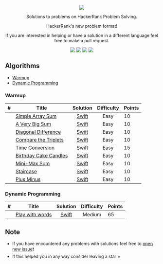 [CopyrightLicense]:./license.md
<p align="center">
	<a href="https://www.hackerrank.com/MagyElias?hr_r=1"><img src="https://cloud.githubusercontent.com/assets/19765741/25342064/d17a563c-28d8-11e7-83fc-763d4ab4820a.jpg" ></a>
</p>
<p align="center">
    Solutions to problems on HackerRank Problem Solving.
</p>
<p align="center">
	HackerRank's new  problem format!
</p>
<p align="center">
	If you are interested in helping or have a solution in a different language feel free to make a pull request.
</p>
<p align="center">
	<img src="https://img.shields.io/badge/Rank-715125-brightgreen.svg">
	<img src="https://img.shields.io/badge/Problems%20Solved-10-brightgreen.svg">
	<img src="https://img.shields.io/badge/Language-Swift-orange.svg">
	<img src="https://img.shields.io/badge/Latest%20Update-10/27/2020-brightgreen.svg">
</p>







## Algorithms
- [Warmup](https://github.com/Magy-Elias/HackerRank-ProblemSolving#warmup)
- [Dynamic Programming](https://github.com/Magy-Elias/HackerRank-ProblemSolving#dynamic-programming)

### Warmup
| #  | Title           |  Solution       | Difficulty    | Points          
-----|---------------- |:---------------:|:-------------:|:--------------
|  |[Simple Array Sum](https://www.hackerrank.com/challenges/simple-array-sum)| [Swift](./Algorithms/Warmup/SimpleArraySum/SimpleArraySum.swift) | Easy | 10 | ||
|  |[A Very Big Sum](https://www.hackerrank.com/challenges/a-very-big-sum)| [Swift](./Algorithms/Warmup/AVeryBigSum/AVeryBigSum.swift) | Easy | 10 | ||
|  |[Diagonal Difference](https://www.hackerrank.com/challenges/diagonal-difference)| [Swift](./Algorithms/Warmup/DiagonalDifference/DiagonalDifference.swift) | Easy | 10 ||
|  |[Compare the Triplets](https://www.hackerrank.com/challenges/compare-the-triplets)| [Swift](./Algorithms/Warmup/CompareTheTriplets/CompareTheTriplets.swift) | Easy | 10 | ||
|  |[Time Conversion](https://www.hackerrank.com/challenges/time-conversion)| [Swift](./Algorithms/Warmup/TimeConversion/TimeConversion.swift) | Easy | 15 | ||
|  |[Birthday Cake Candles](https://www.hackerrank.com/challenges/birthday-cake-candles)| [Swift](./Algorithms/Warmup/BirthdayCakeCandles/BirthdayCakeCandles.swift) | Easy | 10 | ||
|  |[Mini-Max Sum](https://www.hackerrank.com/challenges/mini-max-sum)| [Swift](./Algorithms/Warmup/MiniMaxSum/MiniMaxSum.swift) | Easy | 10 | ||
|  |[Staircase](https://www.hackerrank.com/challenges/staircase)| [Swift](./Algorithms/Warmup/StairCase/StairCase.swift) | Easy | 10 | ||
|  |[Plus Minus](https://www.hackerrank.com/challenges/plus-minus)| [Swift](./Algorithms/Warmup/PlusMinus/PlusMinus.swift) | Easy | 10 | ||

### Dynamic Programming
| #  | Title           |  Solution       | Difficulty    | Points          
-----|---------------- |:---------------:|:-------------:|:--------------
|   | [Play with words](https://www.hackerrank.com/challenges/strplay)| [Swift](./Algorithms/DynamicProgramming/PlayWithWords/PlayWithWords.swift) | Medium | 65 | ||


## Note
- If you have encountered any problems with solutions feel free to [open new issue](https://github.com/MagyElias?hr_r=1/HackerRank/issues/new)❗️
- If this helped you in any way consider leaving a star ⭐️

